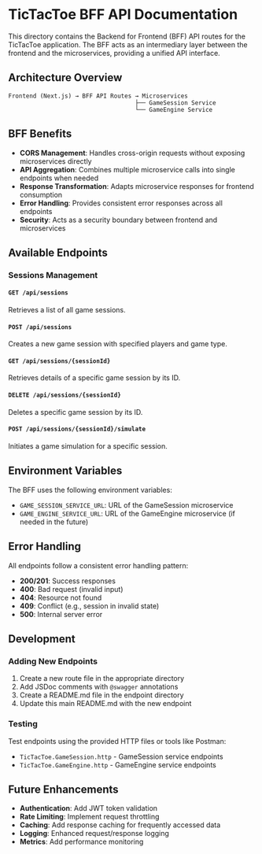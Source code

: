 # TicTacToe BFF API Documentation

This directory contains the Backend for Frontend (BFF) API routes for the TicTacToe application. The BFF acts as an intermediary layer between the frontend and the microservices, providing a unified API interface.

## Architecture Overview

```
Frontend (Next.js) → BFF API Routes → Microservices
                                    ├── GameSession Service
                                    └── GameEngine Service
```

## BFF Benefits

- **CORS Management**: Handles cross-origin requests without exposing microservices directly
- **API Aggregation**: Combines multiple microservice calls into single endpoints when needed
- **Response Transformation**: Adapts microservice responses for frontend consumption
- **Error Handling**: Provides consistent error responses across all endpoints
- **Security**: Acts as a security boundary between frontend and microservices

## Available Endpoints

### Sessions Management

#### `GET /api/sessions`
Retrieves a list of all game sessions.

#### `POST /api/sessions`
Creates a new game session with specified players and game type.

#### `GET /api/sessions/{sessionId}`
Retrieves details of a specific game session by its ID.

#### `DELETE /api/sessions/{sessionId}`
Deletes a specific game session by its ID.

#### `POST /api/sessions/{sessionId}/simulate`
Initiates a game simulation for a specific session.

## Environment Variables

The BFF uses the following environment variables:

- `GAME_SESSION_SERVICE_URL`: URL of the GameSession microservice
- `GAME_ENGINE_SERVICE_URL`: URL of the GameEngine microservice (if needed in the future)

## Error Handling

All endpoints follow a consistent error handling pattern:

- **200/201**: Success responses
- **400**: Bad request (invalid input)
- **404**: Resource not found
- **409**: Conflict (e.g., session in invalid state)
- **500**: Internal server error

## Development

### Adding New Endpoints

1. Create a new route file in the appropriate directory
2. Add JSDoc comments with `@swagger` annotations
3. Create a README.md file in the endpoint directory
4. Update this main README.md with the new endpoint

### Testing

Test endpoints using the provided HTTP files or tools like Postman:

- `TicTacToe.GameSession.http` - GameSession service endpoints
- `TicTacToe.GameEngine.http` - GameEngine service endpoints

## Future Enhancements

- **Authentication**: Add JWT token validation
- **Rate Limiting**: Implement request throttling
- **Caching**: Add response caching for frequently accessed data
- **Logging**: Enhanced request/response logging
- **Metrics**: Add performance monitoring 